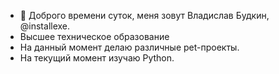 
- 👋 Доброго времени суток, меня зовут Владислав Будкин, @installexe.
- Высшее техническое образование
- На данный момент делаю различные pet-проекты.
- На текущий момент изучаю Python.
